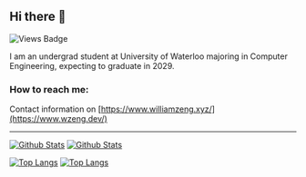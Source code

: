 ## Hi there 👋

![Views Badge](https://komarev.com/ghpvc/?username=willzeng274&label=Profile%20views&color=0e75b6&style=flat)

I am an undergrad student at University of Waterloo majoring in Computer Engineering, expecting to graduate in 2029.

<!-- I enjoy playing the piano (jazz & classical), contest math, competitive programming, creative writing, Shakespeare, physics, and meeting new cool people. -->
<!---->
<!-- I also love competitive programming. If you have tips (especially with Ad Hoc problems like 💀 Snowflake OA) please enlighten me! -->
<!---->
<!-- I'm also looking to contribute to open source projects! :) -->

<!-- ### Languages I am familiar with: -->
<!---->
<!-- Python 3, JavaScript, TypeScript, C, C++, Rust, Visual Basic 6, SQL, Dart, Go, PHP, Lean 4 -->
<!---->
<!-- ### Fullstack frameworks -->
<!---->
<!-- React.js, Next.js, Remix, Tanstack Start, SvelteKit, Svelte, Tailwind CSS, SCSS/SASS, Express.js, Prisma, sequelize, -->
<!-- FastAPI, Flask, SQLAlchemy, Pydantic, alembic, -->
<!-- Tokio-tungstenite, actix-web (actix-cors, actix-ws, actix-http, actix-identity, actix-session), sqlx, Argon2, serde, serde_json, serde_cbor, tokio/async-std runtime, etc. -->
<!---->
<!-- ### LLM / ML libraries I've used -->
<!---->
<!-- numpy, pandas, matplotlib, seaborn, sklearn, pytorch, tensorflow, mediapipe -->
<!---->
<!-- ### Tools I know how to use -->
<!---->
<!-- Git, Linux, Chrome Extension API, Docker (+docker-compose and k8s), CMake, Swagger UI, LaTeX, etc -->
<!---->
<!-- ### Cloud Services I've used -->
<!---->
<!-- AWS, GCP, Azure, Oracle, Vercel, Netlify, Railway, Heroku, CloudFlare, Fly.io, Deta (💀) -->

### How to reach me:

Contact information on [https://www.williamzeng.xyz/](https://www.wzeng.dev/)

---

[![Github Stats](https://github-readme-stats.vercel.app/api?username=willzeng274&show_icons=true#gh-light-mode-only)](https://github.com/willzeng274/#gh-light-mode-only)
[![Github Stats](https://github-readme-stats.vercel.app/api?username=willzeng274&show_icons=true&theme=dark#gh-dark-mode-only)](https://github.com/willzeng274/#gh-dark-mode-only)


[![Top Langs](https://github-readme-stats.vercel.app/api/top-langs/?username=willzeng274&exclude_repo=stroke-prediction-ml,chatapp,gamerz.lk,nasty-nvim-config,chesser-backend,equill,ECE_198-buzzer-project&layout=compact&langs_count=8&hide=HTML&theme=dark#gh-dark-mode-only)](https://github.com/willzeng274/#gh-dark-mode-only)
[![Top Langs](https://github-readme-stats.vercel.app/api/top-langs/?username=willzeng274&exclude_repo=stroke-prediction-ml,chatapp,gamerz.lk,nasty-nvim-config,chesser-backend,equill,ECE_198-buzzer-project&layout=compact&langs_count=8&hide=HTML&theme=light#gh-light-mode-only)](https://github.com/willzeng274/#gh-light-mode-only)

<!--

<img width="400" height="400" src="https://github-readme-stats.vercel.app/api/top-langs/?username=willzeng274&show_icons=true"></img><img width="500" height="300" src="https://github-readme-stats.vercel.app/api/?username=willzeng274&show_icons=true"></img>

<img width="500" height="300" src="https://wakatime.com/share/@859e7601-f3ab-4198-ad84-b0f69d06142c/7486821e-e39e-4ad3-a0a5-95457461d0af.svg"></img>

Achievements

![image](https://github.com/willzeng274/willzeng274/assets/61915438/a6bd7335-2b56-4fbc-a4e7-0d8ac8a73d66)

<img width="1792" alt="image" src="https://github.com/willzeng274/willzeng274/assets/61915438/98abcfb3-325b-4b0e-8a34-6c5cdc00a8bf">

Bye

Discord: lowiznine
-->
